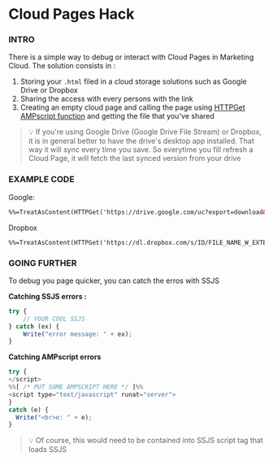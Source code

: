# Cloud Pages Hack

### INTRO

There is a simple way to debug or interact with Cloud Pages in Marketing Cloud. The solution consists in : 

1. Storing your `.html` filed in a cloud storage solutions such as Google Drive or Dropbox
2. Sharing the access with every persons with the link
3. Creating an empty cloud page and calling the page using [HTTPGet AMPscript function](https://developer.salesforce.com/docs/atlas.en-us.mc-programmatic-content.meta/mc-programmatic-content/httpget.htm) and getting the file that you've shared

> :bulb: If you're using Google Drive (Google Drive File Stream) or Dropbox, it is in general better to have the drive's desktop app installed. That way it will sync every time you save. So everytime you fill refresh a Cloud Page, it will fetch the last synced version from your drive



### EXAMPLE CODE

Google:

```html
%%=TreatAsContent(HTTPGet('https://drive.google.com/uc?export=download&id=FILE_ID_HERE'))=%%
```

Dropbox

```
%%=TreatAsContent(HTTPGet('https://dl.dropbox.com/s/ID/FILE_NAME_W_EXTENSION'))=%%
```



### GOING FURTHER

To debug you page quicker, you can catch the erros with SSJS 

**Catching SSJS errors :**

```javascript
try {
   	// YOUR COOL SSJS 
} catch (ex) {
    Write("error message: " + ex);
}
```



**Catching AMPscript errors**

```javascript
try {
</script>
%%[ /* PUT SOME AMPSCRIPT HERE */ ]%%
<script type="text/javascript" runat="server">
}
catch (e) {
  Write("<br>e: " + e);
}
```

> :bulb: Of course, this would need to be contained into SSJS script tag that loads SSJS


